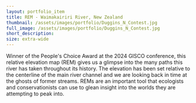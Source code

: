 ```yaml
---
layout: portfolio_item
title: REM - Waimakairiri River, New Zealand
thumbnail: /assets/images/portfolio/Duggins_N_Contest.jpg
full_image: /assets/images/portfolio/Duggins_N_Contest.jpg
short_description:
size: extra-wide
---
```


Winner of the People's Choice Award at the 2024 GISCO conference, this relative elevation map (REM) gives us a glimpse into 
the many paths this river has taken throughout its history. The elevation has been set relative to the centerline of the main 
river channel and we are looking back in time at the ghosts of former streams.
REMs are an important tool that ecologists and conservationists can use to glean insight into the worlds they are attempting 
to peak into.

<!--
{% include dynamic_content.html type='interactive_map' map_id='waimakairiri-river' %}
-->